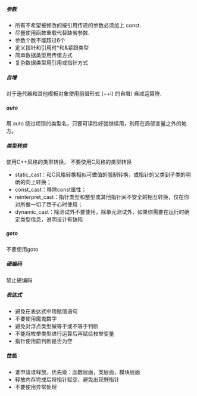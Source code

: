 ##### 参数

* 所有不希望被修改的按引用传递的参数必须加上 const.
* 尽量使用函数重载代替缺省参数.
* 参数个数不能超过6个
* 定义指针和引用时*和&紧跟类型
* 简单数据类型用传值方式
* 复杂数据类型用引用或指针方式

##### 自增

对于迭代器和其他模板对象使用前缀形式 (++i) 的自增/ 自减运算符.

##### auto

用 auto 绕过烦琐的类型名，只要可读性好就继续用，别用在局部变量之外的地方。

##### 类型转换

使用C++风格的类型转换， 不要使用C风格的类型转换
* static_cast：和C风格转换相似可做值的强制转换，或指针的父类到子类的明确的向上转换；
* const_cast：移除const属性；
* reinterpret_cast：指针类型和整型或其他指针间不安全的相互转换，仅在你对所做一切了然于心时使用；
* dynamic_cast：除测试外不要使用，除单元测试外，如果你需要在运行时确定类型信息，说明设计有缺陷

##### goto

不要使用goto

##### 硬编码

禁止硬编码

##### 表达式

* 避免在表达式中用赋值语句
* 不要使用魔鬼数字
* 避免对浮点类型做等于或不等于判断
* 不能将枚举类型进行运算后再赋给枚举变量
* 指针使用前判断是否为空

##### 性能

* 谁申请谁释放。优先级：函数层面，类层面，模块层面
* 释放内存完成后将指针赋空，避免出现野指针
* 不要使用异常处理
